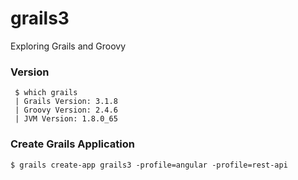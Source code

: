 # grails3
Exploring Grails and Groovy

### Version
```
 $ which grails
 | Grails Version: 3.1.8
 | Groovy Version: 2.4.6
 | JVM Version: 1.8.0_65
 ```
 
 ### Create Grails Application
 ```
 $ grails create-app grails3 -profile=angular -profile=rest-api
 ```
